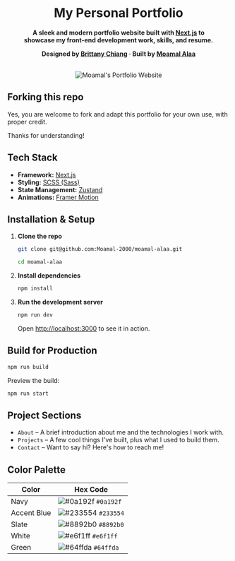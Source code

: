 <h1 align="center">
  My Personal Portfolio
</h1>

<p align="center">
<strong>
  A sleek and modern portfolio website built with <a href="https://nextjs.org" target="_blank">Next.js</a> to <br/> showcase my front-end development work, skills, and resume.
</strong>
</p>

<p align="center">
<strong>
  Designed by <a href="https://www.linkedin.com/in/bchiang7" target="_blank">Brittany Chiang</a> · Built by <a href="https://www.linkedin.com/in/moamal-alaa" target="_blank">Moamal Alaa</a>
</strong>
</p>

<br/>

<div align="center">
  <img alt="Moamal's Portfolio Website" src="https://github.com/user-attachments/assets/ecd3d987-3eb5-4ca8-b00f-0c0670a5bc1f" />
</div>

## Forking this repo

Yes, you are welcome to fork and adapt this portfolio for your own use, with proper credit.

Thanks for understanding!

## Tech Stack

- **Framework:** [Next.js](https://nextjs.org/)
- **Styling:** [SCSS (Sass)](https://sass-lang.com)
- **State Management:** [Zustand](https://zustand-demo.pmnd.rs)
- **Animations:** [Framer Motion](https://motion.dev)

## Installation & Setup

1. **Clone the repo**

   ```bash
   git clone git@github.com:Moamal-2000/moamal-alaa.git

   cd moamal-alaa
   ```

2. **Install dependencies**

   ```bash
   npm install
   ```

3. **Run the development server**

   ```bash
   npm run dev
   ```

   Open [http://localhost:3000](http://localhost:3000) to see it in action.

## Build for Production

```bash
npm run build
```

Preview the build:

```bash
npm run start
```

## Project Sections

- `About` – A brief introduction about me and the technologies I work with.
- `Projects` – A few cool things I've built, plus what I used to build them.
- `Contact` – Want to say hi? Here's how to reach me!

## Color Palette

| Color       | Hex Code                                                         |
| ----------- | ---------------------------------------------------------------- |
| Navy        | ![#0a192f](https://placehold.co/1x1/0a192f/0a192f.png) `#0a192f` |
| Accent Blue | ![#233554](https://placehold.co/1x1/233554/233554.png) `#233554` |
| Slate       | ![#8892b0](https://placehold.co/1x1/8892b0/8892b0.png) `#8892b0` |
| White       | ![#e6f1ff](https://placehold.co/1x1/e6f1ff/e6f1ff.png) `#e6f1ff` |
| Green       | ![#64ffda](https://placehold.co/1x1/64ffda/64ffda.png) `#64ffda` |
